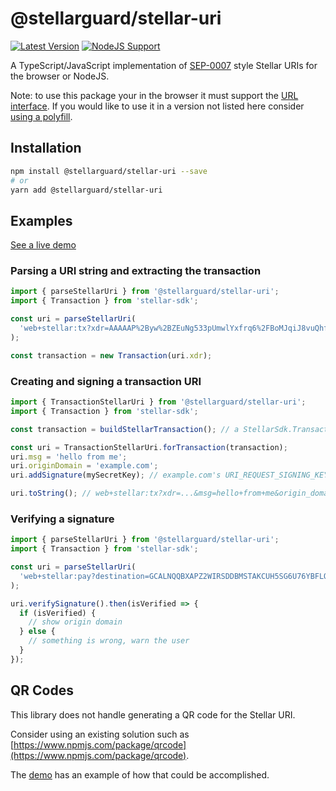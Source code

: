 # @stellarguard/stellar-uri

[![Latest Version](https://img.shields.io/npm/v/@stellarguard/stellar-uri.svg)](https://img.shields.io/npm/v/@stellarguard/stellar-uri.svg)
[![NodeJS Support](https://img.shields.io/node/v/@stellarguard/stellar-uri.svg)](https://img.shields.io/node/v/@stellarguard/stellar-uri.svg)

A TypeScript/JavaScript implementation of [SEP-0007](https://github.com/stellar/stellar-protocol/blob/master/ecosystem/sep-0007.md) style Stellar URIs for the browser or NodeJS.

Note: to use this package your in the browser it must support the [URL interface](https://developer.mozilla.org/en-US/docs/Web/API/URL#Browser_compatibility). If you would like to use it in a version not listed here consider [using a polyfill](https://www.npmjs.com/package/url-polyfill).

## Installation

```bash
npm install @stellarguard/stellar-uri --save
# or
yarn add @stellarguard/stellar-uri
```

## Examples

[See a live demo](https://stellarguard.github.io/stellar-uri/demo)

### Parsing a URI string and extracting the transaction

```js
import { parseStellarUri } from '@stellarguard/stellar-uri';
import { Transaction } from 'stellar-sdk';

const uri = parseStellarUri(
  'web+stellar:tx?xdr=AAAAAP%2Byw%2BZEuNg533pUmwlYxfrq6%2FBoMJqiJ8vuQhf6rHWmAAAAZAB8NHAAAAABAAAAAAAAAAAAAAABAAAAAAAAAAEAAAAA%2F7LD5kS42DnfelSbCVjF%2Burr8GgwmqIny%2B5CF%2FqsdaYAAAAAAAAAAACYloAAAAAAAAAAAA'
);

const transaction = new Transaction(uri.xdr);
```

### Creating and signing a transaction URI

```js
import { TransactionStellarUri } from '@stellarguard/stellar-uri';
import { Transaction } from 'stellar-sdk';

const transaction = buildStellarTransaction(); // a StellarSdk.Transaction

const uri = TransactionStellarUri.forTransaction(transaction);
uri.msg = 'hello from me';
uri.originDomain = 'example.com';
uri.addSignature(mySecretKey); // example.com's URI_REQUEST_SIGNING_KEY

uri.toString(); // web+stellar:tx?xdr=...&msg=hello+from+me&origin_domain=example.com&signature=...
```

### Verifying a signature

```js
import { parseStellarUri } from '@stellarguard/stellar-uri';
import { Transaction } from 'stellar-sdk';

const uri = parseStellarUri(
  'web+stellar:pay?destination=GCALNQQBXAPZ2WIRSDDBMSTAKCUH5SG6U76YBFLQLIXJTF7FE5AX7AOO&amount=120.1234567&memo=skdjfasf&msg=pay%20me%20with%20lumens&origin_domain=someDomain.com&signature=JTlGMGzxUv90P2SWxUY9xo%2BLlbXaDloend6gkpyylY8X4bUNf6%2F9mFTMJs7JKqSDPRtejlK1kQvrsJfRZSJeAQ%3D%3D'
);

uri.verifySignature().then(isVerified => {
  if (isVerified) {
    // show origin domain
  } else {
    // something is wrong, warn the user
  }
});
```

## QR Codes

This library does not handle generating a QR code for the Stellar URI.

Consider using an existing solution such as [https://www.npmjs.com/package/qrcode](https://www.npmjs.com/package/qrcode).

The [demo](https://stellarguard.github.io/stellar-uri/demo) has an example of how that could be accomplished.
